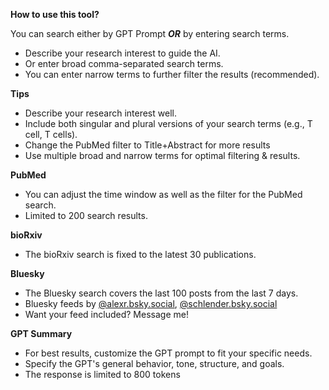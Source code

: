 **How to use this tool?**

You can search either by GPT Prompt **_OR_** by entering search terms.

- Describe your research interest to guide the AI.
- Or enter broad comma-separated search terms.
- You can enter narrow terms to further filter the results (recommended).

**Tips**    

- Describe your research interest well.
- Include both singular and plural versions of your search terms (e.g., T cell, T cells).
- Change the PubMed filter to Title+Abstract for more results
- Use multiple broad and narrow terms for optimal filtering & results.


**PubMed**  

- You can adjust the time window as well as the filter for the PubMed search.
- Limited to 200 search results.

**bioRxiv** 

- The bioRxiv search is fixed to the latest 30 publications.

**Bluesky** 

- The Bluesky search covers the last 100 posts from the last 7 days.
- Bluesky feeds by [@alexr.bsky.social](https://bsky.app/profile/alexr.bsky.social), [@schlender.bsky.social](https://bsky.app/profile/schlender.bsky.social)
- Want your feed included? Message me!

**GPT Summary** 

- For best results, customize the GPT prompt to fit your specific needs.  
- Specify the GPT's general behavior, tone, structure, and goals.
- The response is limited to 800 tokens
